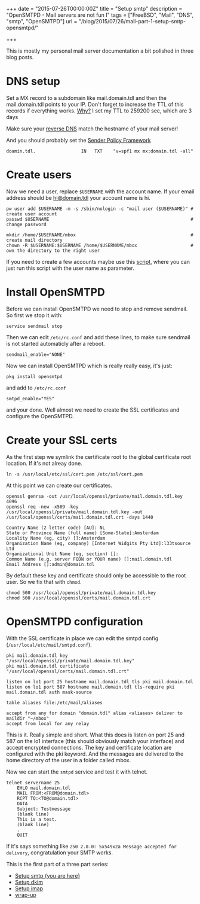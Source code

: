 +++
date = "2015-07-26T00:00:00Z"
title = "Setup smtp"
description = "OpenSMTPD - Mail servers are not fun I"
tags = ["FreeBSD", "Mail", "DNS", "smtp", "OpenSMTPD"]
url = "/blog/2015/07/26/mail-part-1-setup-smtp-opensmtpd/"

+++

This is mostly my personal mail server documentation a bit polished in three blog posts.

# DNS setup

Set a MX record to a subdomain like mail.domain.tdl and then the 
mail.domain.tdl points to your IP. Don't forget to increase the TTL of this records if 
everything works. [Why?](https://medium.com/@N/how-i-lost-my-50-000-twitter-username-24eb09e026dd)
I set my TTL to 259200 sec, which are 3 days  

Make sure your [reverse DNS](https://en.wikipedia.org/wiki/Reverse_DNS_lookup) match the hostname of your mail server!

And you should probably set the [Sender Policy Framework](https://en.wikipedia.org/wiki/Sender_Policy_Framework)

```
doamin.tdl.                 IN   TXT    "v=spf1 mx mx:domain.tdl -all"
```

# Create users

Now we need a user, replace `$USERNAME` with the account name. If your email address should be 
hi@domain.tdl your account name is hi.

```
pw user add $USERNAME -m -s /sbin/nologin -c "mail user ($USERNAME)" # create user account
passwd $USERNAME                                                     # change password

mkdir /home/$USERNAME/mbox                                           # create mail directory
chown -R $USERNAME:$USERNAME /home/$USERNAME/mbox                    # own the directory to the right user
```

If you need to create a few accounts maybe use this [script](https://gist.github.com/fliiiix/00d0b9439e827d58263e), 
where you can just run this script with the user name as parameter.

# Install OpenSMTPD

Before we can install OpenSMTPD we need to stop and remove sendmail. 
So first we stop it with:

```
service sendmail stop
```

Then we can edit `/etc/rc.conf` and add these lines, to make sure sendmail is not started automaticly after a reboot.

```
sendmail_enable="NONE"
```

Now we can install OpenSMTPD which is really really easy, it's just:

```
pkg install opensmtpd
```

and add to `/etc/rc.conf`

```
smtpd_enable="YES"
```

and your done. Well almost we need to create the SSL certificates and configure the OpenSMTPD.

# Create your SSL certs

As the first step we symlink the certificate root to the global certificate root location.
If it's not alreay done.

```
ln -s /usr/local/etc/ssl/cert.pem /etc/ssl/cert.pem
```

At this point we can create our certificates.

```
openssl genrsa -out /usr/local/openssl/private/mail.domain.tdl.key 4096
openssl req -new -x509 -key /usr/local/openssl/private/mail.domain.tdl.key -out /usr/local/openssl/certs/mail.domain.tdl.crt -days 1440

Country Name (2 letter code) [AU]: NL
State or Province Name (full name) [Some-State]:Amsterdam         
Locality Name (eg, city) []:Amsterdam
Organization Name (eg, company) [Internet Widgits Pty Ltd]:l33tsource Ltd
Organizational Unit Name (eg, section) []:
Common Name (e.g. server FQDN or YOUR name) []:mail.domain.tdl
Email Address []:admin@domain.tdl
```

By default these key and certificate should only be accessible to the root user.
So we fix that with `chmod`.

```
chmod 500 /usr/local/openssl/private/mail.domain.tdl.key
chmod 500 /usr/local/openssl/certs/mail.domain.tdl.crt
```

# OpenSMTPD configuration

With the SSL certificate in place we can edit the smtpd config (`/usr/local/etc/mail/smtpd.conf`).

```
pki mail.domain.tdl key "/usr/local/openssl/private/mail.domain.tdl.key"
pki mail.domain.tdl certificate "/usr/local/openssl/certs/mail.domain.tdl.crt"

listen on lo1 port 25 hostname mail.domain.tdl tls pki mail.domain.tdl
listen on lo1 port 587 hostname mail.domain.tdl tls-require pki mail.domain.tdl auth mask-source

table aliases file:/etc/mail/aliases

accept from any for domain "domain.tdl" alias <aliases> deliver to maildir "~/mbox"
accept from local for any relay
```

This is it. Really simple and short. What this does is listen on port 25 and 587 
on the lo1 interface (this should obviously match your interface)
and accept encrypted connections. The key and certificate location are configured 
with the pki keyword. And the messages are delivered to the home directory of the user
in a folder called mbox.


Now we can start the `smtpd` service and test it with telnet.


```
telnet servername 25
	EHLO mail.domain.tdl 
	MAIL FROM:<FROM@domain.tdl> 
	RCPT TO:<TO@domain.tdl> 
	DATA 
	Subject: Testmessage 
	(blank line) 
	This is a test.
	(blank line) 
	. 
	QUIT 
```

If it's says something like `250 2.0.0: 5x549x2a Message accepted for delivery`, congratulation your SMTP works.


This is the first part of a three part series:

* [Setup smtp {you are here}](/blog/2015/07/26/mail-part-1-setup-smtp-opensmtpd/)
* [Setup dkim](/blog/2015/07/26/mail-part-2-dkim/)
* [Setup imap](/blog/2015/07/26/mail-part-3-setup-imap-dovecot/)
* [wrap-up](/blog/2015/07/26/mail-part-4-wrap-up/)
